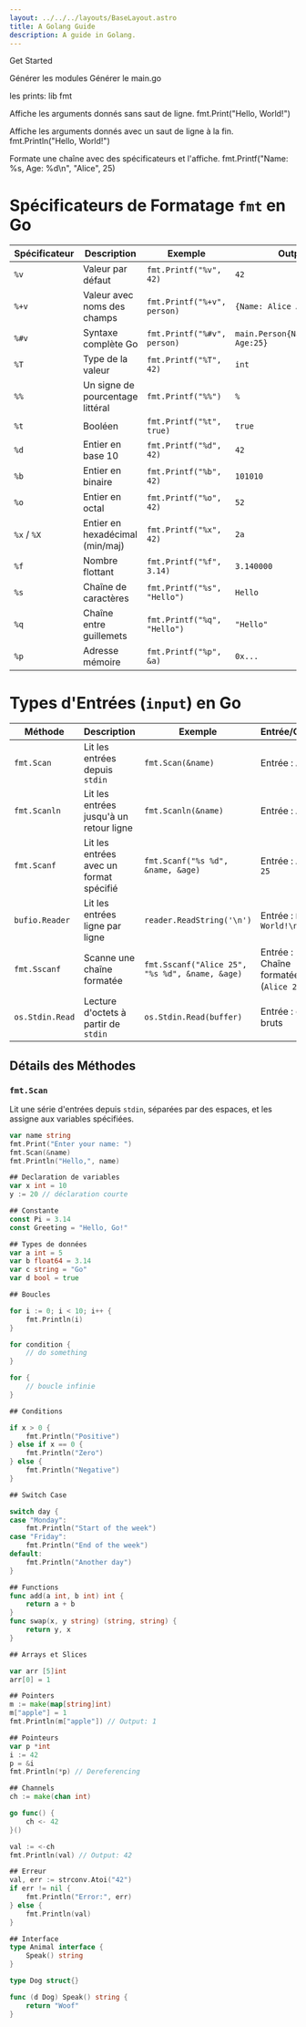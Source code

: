 ```yaml
---
layout: ../../../layouts/BaseLayout.astro
title: A Golang Guide
description: A guide in Golang.
---
```

Get Started

Générer les modules
Générer le main.go 

les prints: 
lib fmt

Affiche les arguments donnés sans saut de ligne.
fmt.Print("Hello, World!")

Affiche les arguments donnés avec un saut de ligne à la fin.
fmt.Println("Hello, World!")

Formate une chaîne avec des spécificateurs et l'affiche.
fmt.Printf("Name: %s, Age: %d\n", "Alice", 25)

# Spécificateurs de Formatage `fmt` en Go

| Spécificateur | Description                          | Exemple                        | Output                           |
|---------------|--------------------------------------|--------------------------------|----------------------------------|
| `%v`          | Valeur par défaut                    | `fmt.Printf("%v", 42)`         | `42`                             |
| `%+v`         | Valeur avec noms des champs          | `fmt.Printf("%+v", person)`    | `{Name: Alice Age: 25}`          |
| `%#v`         | Syntaxe complète Go                  | `fmt.Printf("%#v", person)`    | `main.Person{Name:"Alice", Age:25}` |
| `%T`          | Type de la valeur                    | `fmt.Printf("%T", 42)`         | `int`                            |
| `%%`          | Un signe de pourcentage littéral     | `fmt.Printf("%%")`             | `%`                              |
| `%t`          | Booléen                              | `fmt.Printf("%t", true)`       | `true`                           |
| `%d`          | Entier en base 10                    | `fmt.Printf("%d", 42)`         | `42`                             |
| `%b`          | Entier en binaire                    | `fmt.Printf("%b", 42)`         | `101010`                         |
| `%o`          | Entier en octal                      | `fmt.Printf("%o", 42)`         | `52`                             |
| `%x` / `%X`   | Entier en hexadécimal (min/maj)      | `fmt.Printf("%x", 42)`         | `2a`                             |
| `%f`          | Nombre flottant                      | `fmt.Printf("%f", 3.14)`       | `3.140000`                       |
| `%s`          | Chaîne de caractères                 | `fmt.Printf("%s", "Hello")`    | `Hello`                          |
| `%q`          | Chaîne entre guillemets              | `fmt.Printf("%q", "Hello")`    | `"Hello"`                        |
| `%p`          | Adresse mémoire                      | `fmt.Printf("%p", &a)`         | `0x...`                          |


# Types d'Entrées (`input`) en Go

| Méthode         | Description                            | Exemple                              | Entrée/Output                          |
|-----------------|----------------------------------------|--------------------------------------|----------------------------------------|
| `fmt.Scan`      | Lit les entrées depuis `stdin`         | `fmt.Scan(&name)`                    | Entrée : `Alice`                       |
| `fmt.Scanln`    | Lit les entrées jusqu'à un retour ligne | `fmt.Scanln(&name)`                  | Entrée : `Alice`                       |
| `fmt.Scanf`     | Lit les entrées avec un format spécifié | `fmt.Scanf("%s %d", &name, &age)`    | Entrée : `Alice 25`                    |
| `bufio.Reader`  | Lit les entrées ligne par ligne        | `reader.ReadString('\n')`            | Entrée : `Hello, World!\n`             |
| `fmt.Sscanf`    | Scanne une chaîne formatée             | `fmt.Sscanf("Alice 25", "%s %d", &name, &age)` | Entrée : Chaîne formatée (`Alice 25`) |
| `os.Stdin.Read` | Lecture d'octets à partir de `stdin`   | `os.Stdin.Read(buffer)`              | Entrée : octets bruts                  |

## Détails des Méthodes

### `fmt.Scan`
Lit une série d'entrées depuis `stdin`, séparées par des espaces, et les assigne aux variables spécifiées.

```go
var name string
fmt.Print("Enter your name: ")
fmt.Scan(&name)
fmt.Println("Hello,", name)

## Declaration de variables 
var x int = 10
y := 20 // déclaration courte

## Constante 
const Pi = 3.14
const Greeting = "Hello, Go!"

## Types de données 
var a int = 5
var b float64 = 3.14
var c string = "Go"
var d bool = true

## Boucles 

for i := 0; i < 10; i++ {
    fmt.Println(i)
}

for condition {
    // do something
}

for {
    // boucle infinie
}

## Conditions 

if x > 0 {
    fmt.Println("Positive")
} else if x == 0 {
    fmt.Println("Zero")
} else {
    fmt.Println("Negative")
}

## Switch Case 

switch day {
case "Monday":
    fmt.Println("Start of the week")
case "Friday":
    fmt.Println("End of the week")
default:
    fmt.Println("Another day")
}

## Functions 
func add(a int, b int) int {
    return a + b
}
func swap(x, y string) (string, string) {
    return y, x
}

## Arrays et Slices

var arr [5]int
arr[0] = 1

## Pointers 
m := make(map[string]int)
m["apple"] = 1
fmt.Println(m["apple"]) // Output: 1

## Pointeurs 
var p *int
i := 42
p = &i
fmt.Println(*p) // Dereferencing

## Channels
ch := make(chan int)

go func() {
    ch <- 42
}()

val := <-ch
fmt.Println(val) // Output: 42

## Erreur
val, err := strconv.Atoi("42")
if err != nil {
    fmt.Println("Error:", err)
} else {
    fmt.Println(val)
}

## Interface 
type Animal interface {
    Speak() string
}

type Dog struct{}

func (d Dog) Speak() string {
    return "Woof"
}